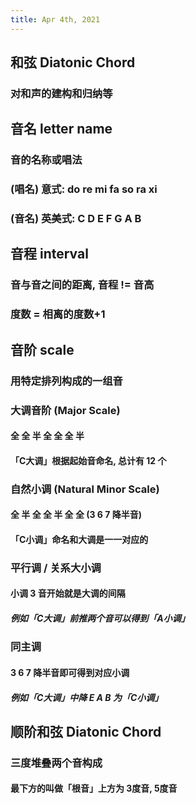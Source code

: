 ```yaml
---
title: Apr 4th, 2021
---
```


## 和弦 Diatonic Chord
### 对和声的建构和归纳等
## 音名 letter name
### 音的名称或唱法
### (唱名) 意式: do re mi fa so ra xi
### (音名) 英美式: C D E F G A B
## 音程 interval
### 音与音之间的距离, 音程 != 音高
### 度数 = 相离的度数+1
## 音阶 scale
### 用特定排列构成的一组音
### 大调音阶 (Major Scale)
#### 全 全 半 全 全 全 半
#### 「C大调」根据起始音命名, 总计有 12 个
### 自然小调 (Natural Minor Scale)
#### 全 半 全 全 半 全 全 (3 6 7 降半音)
#### 「C小调」命名和大调是一一对应的
### 平行调 / 关系大小调
#### 小调 3 音开始就是大调的间隔
##### 例如「C大调」前推两个音可以得到「A小调」
### 同主调
#### 3 6 7 降半音即可得到对应小调
##### 例如「C大调」中降 E A B 为「C小调」
## 顺阶和弦 Diatonic Chord
### 三度堆叠两个音构成
#### 最下方的叫做「根音」上方为 3度音, 5度音
